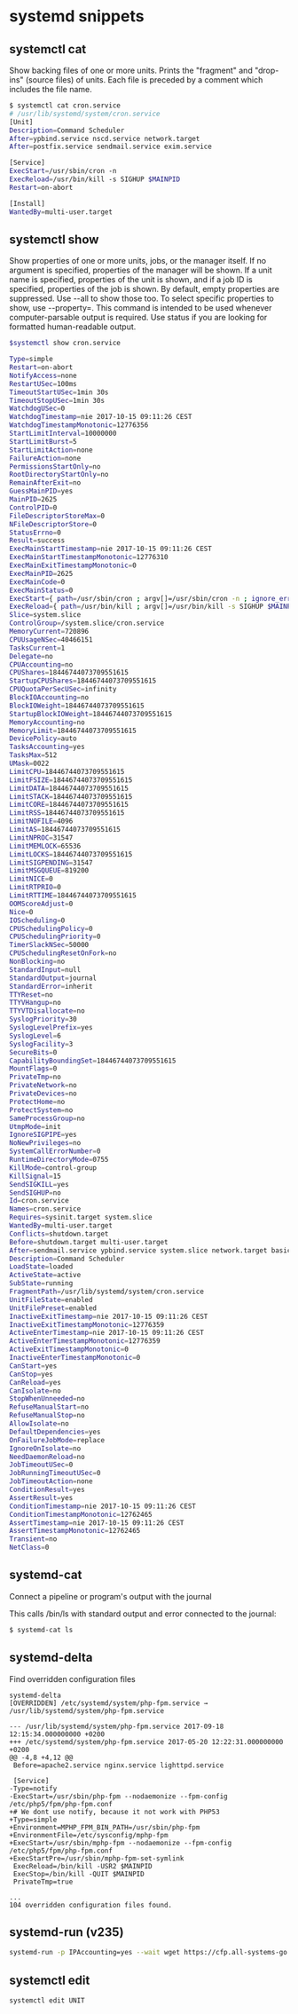 # systemd snippets

## systemctl cat
Show backing files of one or more units. Prints the "fragment" and "drop-ins" (source files) of units. Each file is preceded by a comment which includes the file name.

``` bash
$ systemctl cat cron.service
# /usr/lib/systemd/system/cron.service
[Unit]
Description=Command Scheduler
After=ypbind.service nscd.service network.target
After=postfix.service sendmail.service exim.service

[Service]
ExecStart=/usr/sbin/cron -n
ExecReload=/usr/bin/kill -s SIGHUP $MAINPID
Restart=on-abort

[Install]
WantedBy=multi-user.target

```

## systemctl show
Show properties of one or more units, jobs, or the manager itself. If no argument is specified, properties of the manager will be shown. If a unit name is specified, properties of the unit is shown, and if a job ID is specified, properties of the job is shown. By default, empty properties are suppressed. Use --all to show those too. To select specific properties to show, use --property=. This command is intended to be used whenever computer-parsable output is required. Use status if you are looking for formatted human-readable output.

``` bash
$systemctl show cron.service

Type=simple
Restart=on-abort
NotifyAccess=none
RestartUSec=100ms
TimeoutStartUSec=1min 30s
TimeoutStopUSec=1min 30s
WatchdogUSec=0
WatchdogTimestamp=nie 2017-10-15 09:11:26 CEST
WatchdogTimestampMonotonic=12776356
StartLimitInterval=10000000
StartLimitBurst=5
StartLimitAction=none
FailureAction=none
PermissionsStartOnly=no
RootDirectoryStartOnly=no
RemainAfterExit=no
GuessMainPID=yes
MainPID=2625
ControlPID=0
FileDescriptorStoreMax=0
NFileDescriptorStore=0
StatusErrno=0
Result=success
ExecMainStartTimestamp=nie 2017-10-15 09:11:26 CEST
ExecMainStartTimestampMonotonic=12776310
ExecMainExitTimestampMonotonic=0
ExecMainPID=2625
ExecMainCode=0
ExecMainStatus=0
ExecStart={ path=/usr/sbin/cron ; argv[]=/usr/sbin/cron -n ; ignore_errors=no ; start_time=[nie 2017-10-15 09:11:26 CEST] ; stop_time=[n/a] ; pid=2625 ; code=(null) ; status=0/0 }
ExecReload={ path=/usr/bin/kill ; argv[]=/usr/bin/kill -s SIGHUP $MAINPID ; ignore_errors=no ; start_time=[n/a] ; stop_time=[n/a] ; pid=0 ; code=(null) ; status=0/0 }
Slice=system.slice
ControlGroup=/system.slice/cron.service
MemoryCurrent=720896
CPUUsageNSec=40466151
TasksCurrent=1
Delegate=no
CPUAccounting=no
CPUShares=18446744073709551615
StartupCPUShares=18446744073709551615
CPUQuotaPerSecUSec=infinity
BlockIOAccounting=no
BlockIOWeight=18446744073709551615
StartupBlockIOWeight=18446744073709551615
MemoryAccounting=no
MemoryLimit=18446744073709551615
DevicePolicy=auto
TasksAccounting=yes
TasksMax=512
UMask=0022
LimitCPU=18446744073709551615
LimitFSIZE=18446744073709551615
LimitDATA=18446744073709551615
LimitSTACK=18446744073709551615
LimitCORE=18446744073709551615
LimitRSS=18446744073709551615
LimitNOFILE=4096
LimitAS=18446744073709551615
LimitNPROC=31547
LimitMEMLOCK=65536
LimitLOCKS=18446744073709551615
LimitSIGPENDING=31547
LimitMSGQUEUE=819200
LimitNICE=0
LimitRTPRIO=0
LimitRTTIME=18446744073709551615
OOMScoreAdjust=0
Nice=0
IOScheduling=0
CPUSchedulingPolicy=0
CPUSchedulingPriority=0
TimerSlackNSec=50000
CPUSchedulingResetOnFork=no
NonBlocking=no
StandardInput=null
StandardOutput=journal
StandardError=inherit
TTYReset=no
TTYVHangup=no
TTYVTDisallocate=no
SyslogPriority=30
SyslogLevelPrefix=yes
SyslogLevel=6
SyslogFacility=3
SecureBits=0
CapabilityBoundingSet=18446744073709551615
MountFlags=0
PrivateTmp=no
PrivateNetwork=no
PrivateDevices=no
ProtectHome=no
ProtectSystem=no
SameProcessGroup=no
UtmpMode=init
IgnoreSIGPIPE=yes
NoNewPrivileges=no
SystemCallErrorNumber=0
RuntimeDirectoryMode=0755
KillMode=control-group
KillSignal=15
SendSIGKILL=yes
SendSIGHUP=no
Id=cron.service
Names=cron.service
Requires=sysinit.target system.slice
WantedBy=multi-user.target
Conflicts=shutdown.target
Before=shutdown.target multi-user.target
After=sendmail.service ypbind.service system.slice network.target basic.target sysinit.target nscd.service postfix.service exim.service systemd-journald.socket
Description=Command Scheduler
LoadState=loaded
ActiveState=active
SubState=running
FragmentPath=/usr/lib/systemd/system/cron.service
UnitFileState=enabled
UnitFilePreset=enabled
InactiveExitTimestamp=nie 2017-10-15 09:11:26 CEST
InactiveExitTimestampMonotonic=12776359
ActiveEnterTimestamp=nie 2017-10-15 09:11:26 CEST
ActiveEnterTimestampMonotonic=12776359
ActiveExitTimestampMonotonic=0
InactiveEnterTimestampMonotonic=0
CanStart=yes
CanStop=yes
CanReload=yes
CanIsolate=no
StopWhenUnneeded=no
RefuseManualStart=no
RefuseManualStop=no
AllowIsolate=no
DefaultDependencies=yes
OnFailureJobMode=replace
IgnoreOnIsolate=no
NeedDaemonReload=no
JobTimeoutUSec=0
JobRunningTimeoutUSec=0
JobTimeoutAction=none
ConditionResult=yes
AssertResult=yes
ConditionTimestamp=nie 2017-10-15 09:11:26 CEST
ConditionTimestampMonotonic=12762465
AssertTimestamp=nie 2017-10-15 09:11:26 CEST
AssertTimestampMonotonic=12762465
Transient=no
NetClass=0
```

## systemd-cat
Connect a pipeline or program's output with the journal

This calls /bin/ls with standard output and error connected to the journal:
``` bash
$ systemd-cat ls
```

## systemd-delta
Find overridden configuration files

```
systemd-delta
[OVERRIDDEN] /etc/systemd/system/php-fpm.service → /usr/lib/systemd/system/php-fpm.service

--- /usr/lib/systemd/system/php-fpm.service	2017-09-18 12:15:34.000000000 +0200
+++ /etc/systemd/system/php-fpm.service	2017-05-20 12:22:31.000000000 +0200
@@ -4,8 +4,12 @@
 Before=apache2.service nginx.service lighttpd.service
 
 [Service]
-Type=notify
-ExecStart=/usr/sbin/php-fpm --nodaemonize --fpm-config /etc/php5/fpm/php-fpm.conf
+# We dont use notify, because it not work with PHP53
+Type=simple
+Environment=MPHP_FPM_BIN_PATH=/usr/sbin/php-fpm
+EnvironmentFile=/etc/sysconfig/mphp-fpm
+ExecStart=/usr/sbin/mphp-fpm --nodaemonize --fpm-config /etc/php5/fpm/php-fpm.conf
+ExecStartPre=/usr/sbin/mphp-fpm-set-symlink
 ExecReload=/bin/kill -USR2 $MAINPID
 ExecStop=/bin/kill -QUIT $MAINPID
 PrivateTmp=true

...
104 overridden configuration files found.
```

## systemd-run (v235)
``` bash
systemd-run -p IPAccounting=yes --wait wget https://cfp.all-systems-go.io/en/ASG2017/public/schedule/2.pdf
```

## systemctl edit
```
systemctl edit UNIT
```
